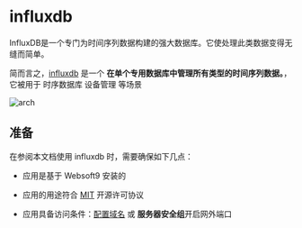 # influxdb

InfluxDB是一个专门为时间序列数据构建的强大数据库。它使处理此类数据变得无缝而简单。

简而言之，[influxdb](https://www.influxdata.com/) 是一个 **在单个专用数据库中管理所有类型的时间序列数据。**，它被用于 时序数据库 设备管理  等场景


![arch](https://libs.websoft9.com/Websoft9/DocsPicture/zh/influxdb/influxdb-gui-websoft9.svg)


## 准备

在参阅本文档使用 influxdb 时，需要确保如下几点：

- 应用是基于 Websoft9 安装的

- 应用的用途符合 [MIT](https://opensource.org/licenses/MIT) 开源许可协议

- 应用具备访问条件：[配置域名](./guide/appsetdomain) 或 **服务器安全组**开启网外端口